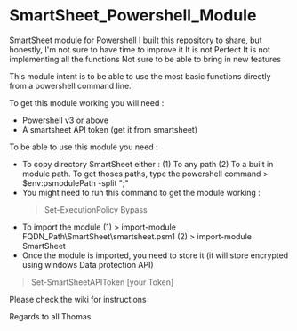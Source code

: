 # SmartSheet_Powershell_Module
SmartSheet module for Powershell
I built this repository to share, but honestly, I'm not sure to have time to improve it
It is not Perfect
It is not implementing all the functions
Not sure to be able to bring in new features

This module intent is to be able to use the most basic functions directly from a powershell command line.

To get this module working you will need :
- Powershell v3 or above
- A smartsheet API token (get it from smartsheet)

To be able to use this module you need :
- To copy directory SmartSheet either :
  (1) To any path
  (2) To a built in module path. To get thoses paths, type the powershell command > $env:psmodulePath -split ";"
- You might need to run this command to get the module working : 
  > Set-ExecutionPolicy Bypass
- To import the module
 (1) > import-module FQDN_Path\SmartSheet\smartsheet.psm1
 (2) > import-module SmartSheet
 - Once the module is imported, you need to store it (it will store encrypted using windows Data protection API)
  > Set-SmartSheetAPIToken [your Token]
  
  Please check the wiki for instructions
  
  
  Regards to all
  Thomas
